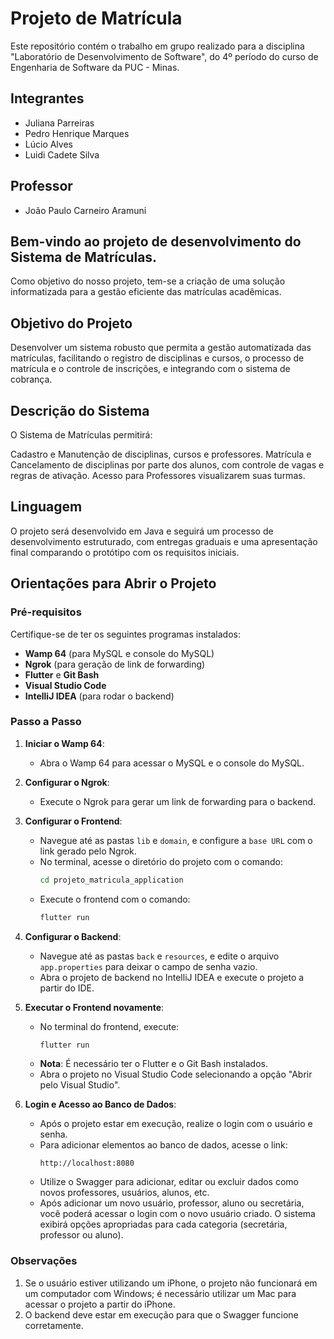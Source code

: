 # Projeto de Matrícula

Este repositório contém o trabalho em grupo realizado para a disciplina "Laboratório de Desenvolvimento de Software", do 4º período do curso de Engenharia de Software da PUC - Minas.

## Integrantes

* Juliana Parreiras
* Pedro Henrique Marques
* Lúcio Alves
* Luidi Cadete Silva 

## Professor

* João Paulo Carneiro Aramuni

## Bem-vindo ao projeto de desenvolvimento do Sistema de Matrículas.

Como objetivo do nosso projeto, tem-se a criação de uma solução informatizada para a gestão eficiente das matrículas acadêmicas.

## Objetivo do Projeto

Desenvolver um sistema robusto que permita a gestão automatizada das matrículas, facilitando o registro de disciplinas e cursos, o processo de matrícula e o controle de inscrições, e integrando com o sistema de cobrança.

## Descrição do Sistema

O Sistema de Matrículas permitirá:

Cadastro e Manutenção de disciplinas, cursos e professores.
Matrícula e Cancelamento de disciplinas por parte dos alunos, com controle de vagas e regras de ativação.
Acesso para Professores visualizarem suas turmas.

## Linguagem

O projeto será desenvolvido em Java e seguirá um processo de desenvolvimento estruturado, com entregas graduais e uma apresentação final comparando o protótipo com os requisitos iniciais.

## Orientações para Abrir o Projeto

### Pré-requisitos

Certifique-se de ter os seguintes programas instalados:

- **Wamp 64** (para MySQL e console do MySQL)
- **Ngrok** (para geração de link de forwarding)
- **Flutter** e **Git Bash**
- **Visual Studio Code**
- **IntelliJ IDEA** (para rodar o backend)

### Passo a Passo

1. **Iniciar o Wamp 64**:
   - Abra o Wamp 64 para acessar o MySQL e o console do MySQL.

2. **Configurar o Ngrok**:
   - Execute o Ngrok para gerar um link de forwarding para o backend.

3. **Configurar o Frontend**:
   - Navegue até as pastas `lib` e `domain`, e configure a `base URL` com o link gerado pelo Ngrok.
   - No terminal, acesse o diretório do projeto com o comando:
     ```bash
     cd projeto_matricula_application
     ```
   - Execute o frontend com o comando:
     ```bash
     flutter run
     ```

4. **Configurar o Backend**:
   - Navegue até as pastas `back` e `resources`, e edite o arquivo `app.properties` para deixar o campo de senha vazio.
   - Abra o projeto de backend no IntelliJ IDEA e execute o projeto a partir do IDE.

5. **Executar o Frontend novamente**:
   - No terminal do frontend, execute:
     ```bash
     flutter run
     ```
   - **Nota**: É necessário ter o Flutter e o Git Bash instalados.
   - Abra o projeto no Visual Studio Code selecionando a opção "Abrir pelo Visual Studio".

6. **Login e Acesso ao Banco de Dados**:
   - Após o projeto estar em execução, realize o login com o usuário e senha.
   - Para adicionar elementos ao banco de dados, acesse o link:
     ```
     http://localhost:8080
     ```
   - Utilize o Swagger para adicionar, editar ou excluir dados como novos professores, usuários, alunos, etc.
   - Após adicionar um novo usuário, professor, aluno ou secretária, você poderá acessar o login com o novo usuário criado. O sistema exibirá opções apropriadas para cada categoria (secretária, professor ou aluno).

### Observações

1. Se o usuário estiver utilizando um iPhone, o projeto não funcionará em um computador com Windows; é necessário utilizar um Mac para acessar o projeto a partir do iPhone.
2. O backend deve estar em execução para que o Swagger funcione corretamente.
